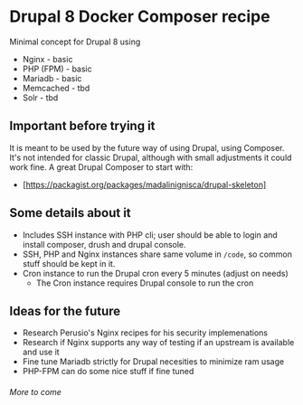 # Drupal 8 Docker Composer recipe

Minimal concept for Drupal 8 using
- Nginx - basic
- PHP (FPM) - basic
- Mariadb - basic
- Memcached - tbd
- Solr - tbd

## Important before trying it
It is meant to be used by the future way of using Drupal, using Composer. It's not intended for classic Drupal,
although with small adjustments it could work fine.
A great Drupal Composer to start with:
- [https://packagist.org/packages/madalinignisca/drupal-skeleton]

## Some details about it
- Includes SSH instance with PHP cli; user should be able to login and install composer, drush and drupal console.
- SSH, PHP and Nginx instances share same volume in `/code`, so common stuff should be kept in it.
- Cron instance to run the Drupal cron every 5 minutes (adjust on needs)
    - The Cron instance requires Drupal console to run the cron

## Ideas for the future
- Research Perusio's Nginx recipes for his security implemenations
- Research if Nginx supports any way of testing if an upstream is available and use it
- Fine tune Mariadb strictly for Drupal necesities to minimize ram usage
- PHP-FPM can do some nice stuff if fine tuned

###### More to come
